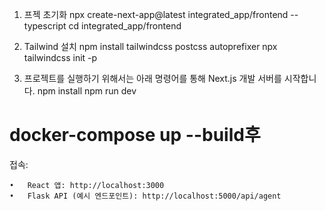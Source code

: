1. 프젝 초기화
npx create-next-app@latest integrated_app/frontend --typescript
cd integrated_app/frontend

2. Tailwind 설치
npm install tailwindcss postcss autoprefixer
npx tailwindcss init -p

3. 프로젝트를 실행하기 위해서는 아래 명령어를 통해 Next.js 개발 서버를 시작합니다.
npm install
npm run dev


# docker-compose up --build후 

접속:

	•	React 앱: http://localhost:3000
	•	Flask API (예시 엔드포인트): http://localhost:5000/api/agent
